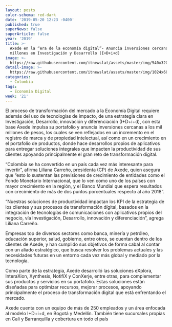```yaml
---
layout: posts
color-schema: red-dark
date: '2019-05-20 12:23 -0400'
published: true
superNews: false
superArticle: false
year: '2019'
title: >-
  Axede en la “era de la economía digital”- Anuncia inversiones cercanas a mil
  millones en Investigación y Desarrollo (I+D+i+d)
image: >-
  https://raw.githubusercontent.com/itnewslat/assets/master/img/540x320/axede-p.jpg
detail-image: >-
  https://raw.githubusercontent.com/itnewslat/assets/master/img/1024x680/axede-g.jpg
categories:
  - Colombia
tags:
  - Economía Digital
week: '21'
---
```

El proceso de transformación del mercado a la Economía Digital requiere además del uso de tecnologías de impacto, de una estrategia clara en Investigación, Desarrollo, innovación y diferenciación (I+D+i+d), con esta base Axede impulsa su portafolio y anuncia inversiones cercanas a los mil millones de pesos, los cuales se ven reflejados en un incremento en el registro de marca y de propiedad intelectual, así como en un crecimiento en el portafolio de productos, donde hace desarrollos propios de aplicativos para entregar soluciones integrales que impacten la productividad de sus clientes apoyando principalmente el gran reto de transformación dígital. 

“Colombia se ha convertido en un país cada vez más interesante para invertir”, afirma Liliana Carreño, presidenta (CP) de Axede, quien asegura que “esto lo sustentan las previsiones de crecimiento de entidades como el Fondo Monetario Internacional, que lo ven como uno de los países con mayor crecimiento en la región, y el Banco Mundial que espera resultados con crecimiento de más de dos puntos porcentuales respecto al año 2018”.

“Nuestras soluciones de productividad impactan los KPI de la estrategia de los clientes y sus procesos de transformación dígital, basados en la integración de tecnologías de comunicaciones con aplicativos propios del negocio, vía Investigación, Desarrollo, innovación y diferenciación”, agrega Liliana Carreño.

Empresas top de diversos sectores como banca, minería y petróleo, educación superior, salud, gobierno, entre otros, se cuentan dentro de los clientes de Axede,  y  han cumplido sus objetivos de forma cabal al contar con un aliado estratégico, que busca resolver los problemas actuales y las necesidades futuras en un entorno cada vez más global y mediado por la tecnología. 

Como parte de la estrategia, Axede desarrolló las soluciones eXplora, InteraXion, Xynthesis, NotifiX y ConXerje, entre otras, para complementar sus productos y servicios en su portafolio. Estas soluciones están diseñadas para optimizar recursos, mejorar procesos, apoyando principalmente el proceso de transformación digital que está enfrentando el mercado.  

Axede cuenta con un equipo de más de 250 empleados y un área enfocada al modelo I+D+i+d, en Bogotá y Medellín. También tiene sucursales propias en Cali y Barranquilla y cobertura en todo el país
